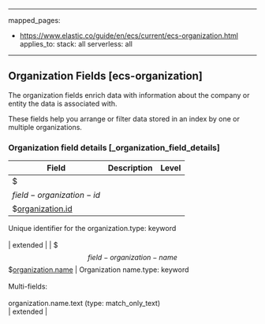 <!-- This file is automatically generated. Don't edit it manually! -->

---
mapped_pages:
  - https://www.elastic.co/guide/en/ecs/current/ecs-organization.html
applies_to:
  stack: all
  serverless: all
---

## Organization Fields [ecs-organization]

The organization fields enrich data with information about the company or entity the data is associated with.

These fields help you arrange or filter data stored in an index by one or multiple organizations.

### Organization field details [_organization_field_details]

| Field  | Description | Level |
|---|---|---|
| $$$field-organization-id$$$[organization.id](#field-organization-id) |
Unique identifier for the organization.type: keyword<br><br>
| extended |
| $$$field-organization-name$$$[organization.name](#field-organization-name) |
Organization name.type: keyword<br><br>
Multi-fields:<br><br>
organization.name.text (type: match_only_text)<br>
| extended |


